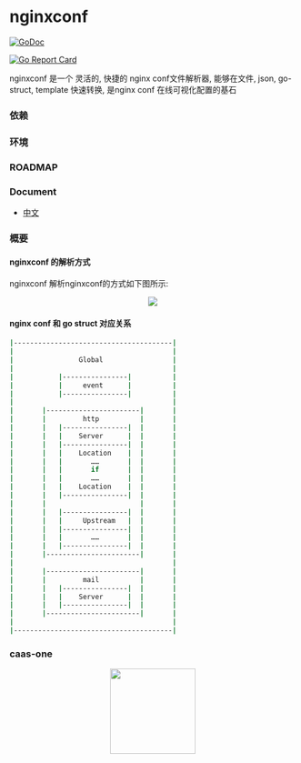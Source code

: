 # nginxconf

[![GoDoc](https://godoc.org/github.com/caas-one/nginxconf?status.svg)](https://godoc.org/github.com/caas-one/nginxconf)

[![Go Report Card](https://goreportcard.com/badge/github.com/caas-one/nginxconf)](https://goreportcard.com/badge/github.com/caas-one/nginxconf)

nginxconf 是一个 灵活的, 快捷的 nginx conf文件解析器, 能够在文件, json, go-struct, template 快速转换, 是nginx conf 在线可视化配置的基石 


### 依赖

### 环境

### ROADMAP

### Document

- [中文](https://github.com/caas-one/nginxconf/blob/master/doc/README-cn.md)


### 概要

#### nginxconf 的解析方式

nginxconf 解析nginxconf的方式如下图所示:

<div align=center><img  src="https://github.com/caas-one/nginxconf/blob/master/images/nginx-parse-method.png"/></div>

#### nginx conf 和 go struct 对应关系


```bash
|---------------------------------------|
|                                       |
|                Global                 |
|                                       |
|           |----------------|          |
|           |     event      |          |
|           |----------------|          |
|                                       |
|       |-----------------------|       |
|       |         http          |       |
|       |   |----------------|  |       |
|       |   |    Server      |  |       |
|       |   |----------------|  |       |
|       |   |    Location    |  |       |
|       |   |       ……       |  |       |
|       |   |       if       |  |       |
|       |   |       ……       |  |       |
|       |   |    Location    |  |       |
|       |   |----------------|  |       |
|       |                       |       |
|       |   |----------------|  |       |
|       |   |     Upstream   |  |       |
|       |   |----------------|  |       |
|       |   |       ……       |  |       |
|       |   |----------------|  |       |
|       |-----------------------|       |
|                                       |
|       |-----------------------|       |
|       |         mail          |       |
|       |   |----------------|  |       |
|       |   |    Server      |  |       |
|       |   |----------------|  |       |
|       |-----------------------|       |
|                                       |
|---------------------------------------|
```

###  caas-one

<div align=center><img width="150" height="150" src="https://github.com/caas-one/nginxconf/blob/master/images/caas-one.jpeg"/></div>


